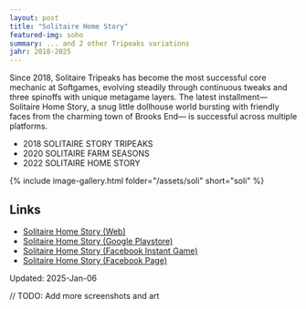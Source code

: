 ```yaml
---
layout: post
title: "Solitaire Home Story"
featured-img: soho
summary: ... and 2 other Tripeaks variations
jahr: 2018-2025
---
```


Since 2018, Solitaire Tripeaks has become the most successful core mechanic at Softgames, evolving steadily through continuous tweaks and three spinoffs with unique metagame layers. The latest installment—Solitaire Home Story, a snug little dollhouse world bursting with friendly faces from the charming town of Brooks End— is  successful across multiple platforms.

* 2018 SOLITAIRE STORY TRIPEAKS
* 2020 SOLITAIRE FARM SEASONS
* 2022 SOLITAIRE HOME STORY

{% include image-gallery.html folder="/assets/soli" short="soli" %}

## Links

* [Solitaire Home Story (Web)](https://solitairestory.com/game/)
* [Solitaire Home Story (Google Playstore)](https://play.google.com/store/apps/details?id=com.softgames.solitaire.tripeaks.home.story)
* [Solitaire Home Story (Facebook Instant Game)](https://fb.gg/play/solitairehomestory)
* [Solitaire Home Story (Facebook Page)](https://www.facebook.com/solitairehomestoryhub/ )



Updated: 2025-Jan-06

// TODO: Add more screenshots and art
